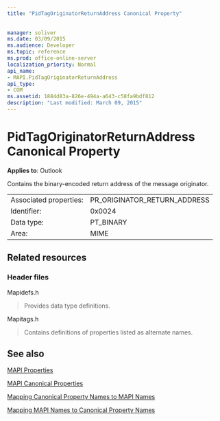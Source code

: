 ```yaml
---
title: "PidTagOriginatorReturnAddress Canonical Property"
 
 
manager: soliver
ms.date: 03/09/2015
ms.audience: Developer
ms.topic: reference
ms.prod: office-online-server
localization_priority: Normal
api_name:
- MAPI.PidTagOriginatorReturnAddress
api_type:
- COM
ms.assetid: 1884d83a-826e-494a-a643-c58fa9bdf812
description: "Last modified: March 09, 2015"
---
```


# PidTagOriginatorReturnAddress Canonical Property

  
  
**Applies to**: Outlook 
  
Contains the binary-encoded return address of the message originator.
  
|||
|:-----|:-----|
|Associated properties:  <br/> |PR_ORIGINATOR_RETURN_ADDRESS  <br/> |
|Identifier:  <br/> |0x0024  <br/> |
|Data type:  <br/> |PT_BINARY  <br/> |
|Area:  <br/> |MIME  <br/> |
   
## Related resources

### Header files

Mapidefs.h
  
> Provides data type definitions.
    
Mapitags.h
  
> Contains definitions of properties listed as alternate names.
    
## See also



[MAPI Properties](mapi-properties.md)
  
[MAPI Canonical Properties](mapi-canonical-properties.md)
  
[Mapping Canonical Property Names to MAPI Names](mapping-canonical-property-names-to-mapi-names.md)
  
[Mapping MAPI Names to Canonical Property Names](mapping-mapi-names-to-canonical-property-names.md)


